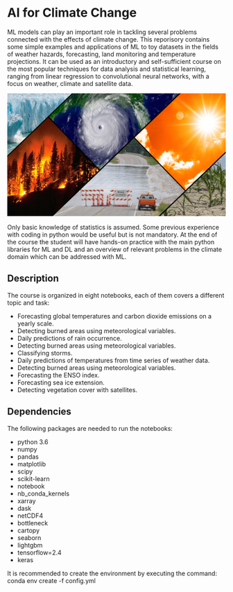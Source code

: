 # AI for Climate Change 

ML models can play an important role in tackling several problems connected with the effects of climate change. This reporisory contains some simple examples and applications of ML to toy datasets in the fields of weather hazards, forecasting, land monitoring and temperature projections. It can be used as an introductory and self-sufficient course on the most popular techniques for data analysis and statistical learning, ranging from linear regression to convolutional neural networks, with a focus on weather, climate and satellite data. 

![CC](imgs/cc_img.jpg)

Only basic knowledge of statistics is assumed. Some previous experience with coding in python would be useful but is not mandatory. At the end of the course the student will have hands-on practice with the main python libraries for ML and DL and an overview of relevant problems in the climate domain which can be addressed with ML. 

## Description

The course is organized in eight notebooks, each of them covers a different topic and task: 

* Forecasting global temperatures and carbon dioxide emissions on a yearly scale. 
* Detecting burned areas using meteorological variables. 
* Daily predictions of rain occurrence. 
* Detecting burned areas using meteorological variables. 
* Classifying storms. 
* Daily predictions of temperatures from time series of weather data. 
* Detecting burned areas using meteorological variables. 
* Forecasting the ENSO index. 
* Forecasting sea ice extension. 
* Detecting vegetation cover with satellites. 



## Dependencies

The following packages are needed to run the notebooks: 

* python 3.6
* numpy
* pandas
* matplotlib
* scipy
* scikit-learn
* notebook
* nb_conda_kernels
* xarray
* dask
* netCDF4
* bottleneck
* cartopy
* seaborn
* lightgbm
* tensorflow=2.4
* keras

It is recommended to create the environment by executing the command: conda env create -f config.yml 
